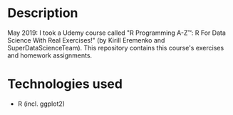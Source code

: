 # Description

May 2019: I took a Udemy course called "R Programming A-Z™: R For Data Science With Real Exercises!" (by Kirill Eremenko and SuperDataScienceTeam). This repository contains this course's exercises and homework assignments.

# Technologies used

- R (incl. ggplot2)